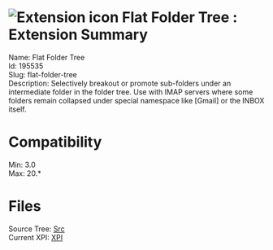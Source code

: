 # ![Extension icon](https://addons.thunderbird.net/user-media/addon_icons/195/195535-64.png?modified=1313129413) Flat Folder Tree : Extension Summary

Name: Flat Folder Tree  
Id: 195535  
Slug: flat-folder-tree  
Description: Selectively breakout or promote sub-folders under an intermediate folder in the folder tree. Use with IMAP servers where some folders remain collapsed under special namespace like [Gmail] or the INBOX itself.
  

# Compatibility
Min: 3.0  
Max: 20.*  

# Files

Source Tree: [Src](C:/Dev/Thunderbird/ThunderKdB/xall/xOther/195535-flat-folder-tree/src)  
Current XPI: [XPI](C:/Dev/Thunderbird/ThunderKdB/xall/xOther/195535-flat-folder-tree/xpi)  




